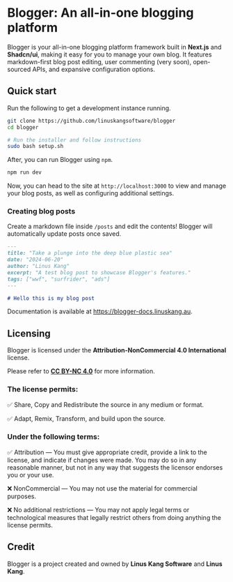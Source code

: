 # Blogger: An all-in-one blogging platform

Blogger is your all-in-one blogging platform framework built in **Next.js** and **Shadcn/ui**, making it easy for you to manage your own blog. It features markdown-first blog post editing, user commenting (very soon), open-sourced APIs, and expansive configuration options.

## Quick start

Run the following to get a development instance running.

```bash
git clone https://github.com/linuskangsoftware/blogger
cd blogger

# Run the installer and follow instructions
sudo bash setup.sh
```

After, you can run Blogger using ``npm``.

```bash
npm run dev
```

Now, you can head to the site at ``http://localhost:3000`` to view and manage your blog posts, as well as configuring additional settings.

### Creating blog posts

Create a markdown file inside ``/posts`` and edit the contents! Blogger will automatically update posts once saved.

```md
---
title: "Take a plunge into the deep blue plastic sea"
date: "2024-06-20"
author: "Linus Kang"
excerpt: "A test blog post to showcase Blogger's features."
tags: ["wwf", "surfrider", "ads"]
---

# Hello this is my blog post
```

Documentation is available at https://blogger-docs.linuskang.au.

## Licensing

Blogger is licensed under the **Attribution-NonCommercial 4.0 International** license.

Please refer to **[CC BY-NC 4.0](https://creativecommons.org/licenses/by-nc/4.0/)** for more information.

### The license permits:

✅ Share, Copy and Redistribute the source in any medium or format.

✅ Adapt, Remix, Transform, and build upon the source.

### Under the following terms:

✅ Attribution — You must give appropriate credit, provide a link to the license, and indicate if changes were made. You may do so in any reasonable manner, but not in any way that suggests the licensor endorses you or your use.

❌ NonCommercial — You may not use the material for commercial purposes.

❌ No additional restrictions — You may not apply legal terms or technological measures that legally restrict others from doing anything the license permits.

## Credit

Blogger is a project created and owned by **Linus Kang Software** and **Linus Kang**.
